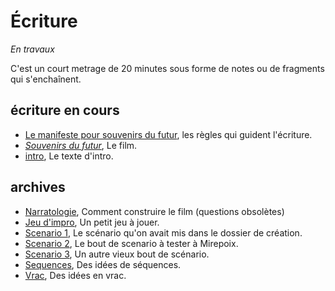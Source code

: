 # Écriture

*En travaux*

C'est un court metrage de 20 minutes sous forme de notes ou de fragments qui s'enchaînent.

## écriture en cours

- [Le manifeste pour souvenirs du futur](manifeste.md), les règles qui guident l'écriture.
- [*Souvenirs du futur*](souvenirs-du-futur.md), Le film.
- [intro](intro.md), Le texte d'intro.

## archives

- [Narratologie](narratologie.md), Comment construire le film (questions obsolètes)
- [Jeu d'impro](jeuimpro.md), Un petit jeu à jouer.
- [Scenario 1](scenar1.md), Le scénario qu'on avait mis dans le dossier de création.
- [Scenario 2](scenar2.md), Le bout de scenario à tester à Mirepoix.
- [Scenario 3](scenar3.md), Un autre vieux bout de scénario.
- [Sequences](sequences.md), Des idées de séquences.
- [Vrac](vrac.md), Des idées en vrac.
